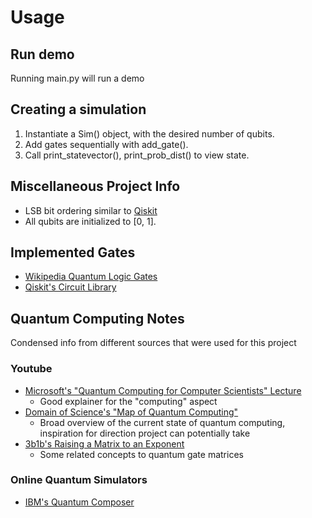 # Usage

## Run demo

Running main.py will run a demo

## Creating a simulation

1. Instantiate a Sim() object, with the desired number of qubits.
2. Add gates sequentially with add_gate().
3. Call print_statevector(), print_prob_dist() to view state.

## Miscellaneous Project Info

* LSB bit ordering similar to [Qiskit](https://qiskit.org/documentation/tutorials/circuits/3_summary_of_quantum_operations.html#Basis-vector-ordering-in-Qiskit)
* All qubits are initialized to [0, 1].

## Implemented Gates

* [Wikipedia Quantum Logic Gates](https://en.wikipedia.org/wiki/Quantum_logic_gate)
* [Qiskit's Circuit Library](https://qiskit.org/documentation/apidoc/circuit_library.html)

## Quantum Computing Notes

Condensed info from different sources that were used for this project

### Youtube

* [Microsoft's "Quantum Computing for Computer Scientists" Lecture](https://www.youtube.com/watch?v=F_Riqjdh2oM)
    * Good explainer for the "computing" aspect
* [Domain of Science's "Map of Quantum Computing"](https://www.youtube.com/watch?v=-UlxHPIEVqA)
    * Broad overview of the current state of quantum computing, inspiration for direction project can potentially take
* [3b1b's Raising a Matrix to an Exponent](https://www.youtube.com/watch?v=O85OWBJ2ayo&t=1231s)
    * Some related concepts to quantum gate matrices

### Online Quantum Simulators

* [IBM's Quantum Composer](https://quantum-computing.ibm.com/composer)